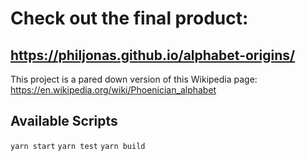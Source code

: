 # Check out the final product:
## https://philjonas.github.io/alphabet-origins/

This project is a pared down version of this Wikipedia page:
https://en.wikipedia.org/wiki/Phoenician_alphabet

## Available Scripts
`yarn start`
`yarn test`
`yarn build`